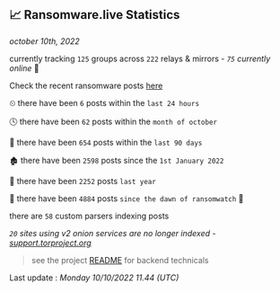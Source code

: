 
## 📈 Ransomware.live Statistics
_october 10th, 2022_

currently tracking `125` groups across `222` relays & mirrors - _`75` currently online_ 📡

Check the recent ransomware posts [here](https://www.ransomware.live/#/recentposts)


⏲ there have been `6` posts within the `last 24 hours`

🕓 there have been `62` posts within the `month of october`

📅 there have been `654` posts within the `last 90 days`

🏚 there have been `2598` posts since the `1st January 2022`

🚀 there have been `2252` posts `last year`

🦕 there have been `4884` posts `since the dawn of ransomwatch` 🐣

there are `58` custom parsers indexing posts

_`20` sites using v2 onion services are no longer indexed - [support.torproject.org](https://support.torproject.org/onionservices/v2-deprecation/)_

> see the project [README](https://github.com/jmousqueton/ransomwatch#readme) for backend technicals



Last update : _Monday 10/10/2022 11.44 (UTC)_


